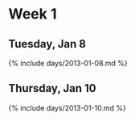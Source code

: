 # Week 1



## Tuesday, Jan 8

{% include days/2013-01-08.md %}

## Thursday, Jan 10

{% include days/2013-01-10.md %}

